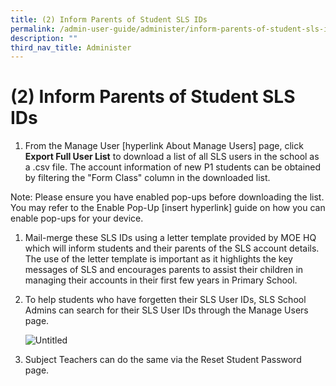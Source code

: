 ```yaml
---
title: (2) Inform Parents of Student SLS IDs
permalink: /admin-user-guide/administer/inform-parents-of-student-sls-ids/
description: ""
third_nav_title: Administer
---
```

<h1 id="-2-inform-parents-of-student-sls-ids">(2) Inform Parents of Student SLS IDs</h1>
<ol>
<li>From the Manage User [hyperlink About Manage Users] page, click <strong>Export Full User List</strong> to download a list of all SLS users in the school as a .csv file. The account information of new P1 students can be obtained by filtering the "Form Class" column in the downloaded list.</li>
</ol>
<p>Note: Please ensure you have enabled pop-ups before downloading the list. You may refer to the Enable Pop-Up [insert hyperlink] guide on how you can enable pop-ups for your device.</p>
<ol>
<li>Mail-merge these SLS IDs using a letter template provided by MOE HQ which will inform students and their parents of the SLS account details. The use of the letter template is important as it highlights the key messages of SLS and encourages parents to assist their children in managing their accounts in their first few years in Primary School.</li>
<li><p>To help students who have forgetten their SLS User IDs, SLS School Admins can search for their SLS User IDs through the Manage Users page.</p>
<p> <img alt="Untitled" src="https://s3-us-west-2.amazonaws.com/secure.notion-static.com/d6c3fa05-489e-46f1-a7fc-72fc32da36c9/Untitled.png"></p>
</li>
<li><p>Subject Teachers can do the same via the Reset Student Password page.</p>
</li>
</ol>
